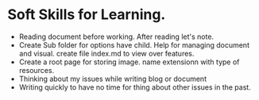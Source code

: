 # Soft Skills for Learning.

- Reading document before working. After reading let's note.
- Create Sub folder for options have child. Help for managing document and visual. create file index.md to view over features.
- Create a root page for storing image. name extensionn with type of resources.
- Thinking about my issues while writing blog or document
- Writing quickly to have no time for thing about other issues in the past.
